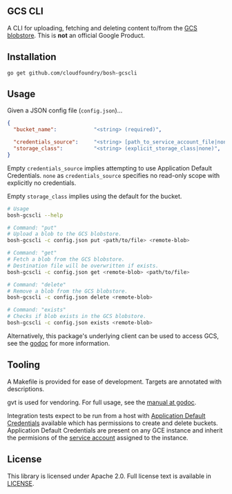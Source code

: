 ## GCS CLI

A CLI for uploading, fetching and deleting content to/from
the [GCS blobstore](https://cloud.google.com/storage/). This is **not**
an official Google Product.

## Installation

```
go get github.com/cloudfoundry/bosh-gcscli
```

## Usage

Given a JSON config file (`config.json`)...

``` json
{
  "bucket_name":            "<string> (required)",

  "credentials_source":     "<string> [path_to_service_account_file|none]",
  "storage_class":          "<string> (explicit_storage_class|none)",
}
```


Empty `credentials_source` implies attempting to use Application Default
Credentials. `none` as `credentials_source` specifies no read-only scope
with explicitly no credentials.

Empty `storage_class` implies using the default for the bucket.

``` bash
# Usage
bosh-gcscli --help

# Command: "put"
# Upload a blob to the GCS blobstore.
bosh-gcscli -c config.json put <path/to/file> <remote-blob>

# Command: "get"
# Fetch a blob from the GCS blobstore.
# Destination file will be overwritten if exists.
bosh-gcscli -c config.json get <remote-blob> <path/to/file>

# Command: "delete"
# Remove a blob from the GCS blobstore.
bosh-gcscli -c config.json delete <remote-blob>

# Command: "exists"
# Checks if blob exists in the GCS blobstore.
bosh-gcscli -c config.json exists <remote-blob>
```

Alternatively, this package's underlying client can be used to access GCS,
see the [godoc](https://godoc.org/github.com/cloudfoundry/bosh-gcscli)
for more information.

## Tooling

A Makefile is provided for ease of development. Targets are annotated
with descriptions.

gvt is used for vendoring. For full usage, see the [manual at godoc](https://godoc.org/github.com/FiloSottile/gvt).

Integration tests expect to be run from a host with [Application Default
Credentials](https://developers.google.com/identity/protocols/application-default-credentials)
available which has permissions to create and delete buckets.
Application Default Credentials are present on any GCE instance and inherit
the permisions of the [service account](https://cloud.google.com/iam/docs/service-accounts)
assigned to the instance.

## License

This library is licensed under Apache 2.0. Full license text is
available in [LICENSE](LICENSE).